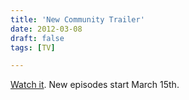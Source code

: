 ```yaml
---
title: 'New Community Trailer'
date: 2012-03-08
draft: false
tags: [TV]

---
```


[Watch it](http://io9.com/5891556/new-community-trailer-unleashes-the-power-of-the-dreamatorium/gallery/1). New episodes start March 15th.
